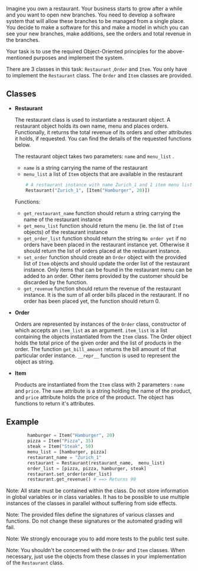 Imagine you own a restaurant. Your business starts to grow after a while and you want to open new branches. You need to develop a software system that will allow these branches to be managed from a single place. You decide to make a software for this and make a model in which you can see your new branches, make additions, see the orders and total revenue in the branches.

Your task is to use the required Object-Oriented principles for the above-mentioned purposes and implement the system.

There are 3 classes in this task: `Restaurant` ,`Order` and `Item`. You only have to implement the `Restaurant` class. The `Order` and `Item` classes are provided.

## Classes
- **Restaurant**

    The restaurant class is used to instantiate a restaurant object. A restaurant object holds its own name, menu and places orders. Functionally, it returns the total revenue of its orders and other attributes it holds, if requested. You can find the details of the requested functions below.

    The restaurant object takes two parameters: `name` and `menu_list` .
    * `name` is a string carrying the name of the restaurant
    * `menu_list` a list of `Item` objects that are available in the restaurant

    ```Python
        # A restaurant instance with name Zurich_1 and 1 item menu list of Hamburger at 20 CHF.
        Restaurant("Zurich_1", [Item("Hamburger", 20)])
    ```

    Functions:
    * `get_restaurant_name` function should return a string carrying the name of the restaurant instance
    * `get_menu_list` function should return the menu (ie. the list of `Item` objects) of the restaurant instance
    * `get_order_list` function should return the string `No order yet` if no orders have been placed in the restaurant instance yet. Otherwise it should return the list of orders placed at the restaurant instance.
    * `set_order` function should create an `Order` object with the provided list of `Item` objects and should update the order list of the restaurant instance. Only items that can be found in the restaurant menu can be added to an order. Other items provided by the customer should be discarded by the function.
    * `get_revenue` function should return the revenue of the restaurant instance. It is the sum of all order bills placed in the restaurant. If no order has been placed yet, the function should return 0.

- **Order**

    Orders are represented by instances of the `Order` class, constructor of which accepts an `item_list` as an argument. `item_list` is a list containing the objects instantiated from the `Item` class. The Order object holds the total price of the given order and the list of products in the order. The function `get_bill_amount` returns the bill amount of that particular order instance. `__repr__` function is used to represent the object as string.

- **Item**

    Products are instantiated from the `Item` class with 2 parameters : `name` and `price`. The `name` attribute is a string holding the name of the product, and `price` attribute holds the price of the product. The object has functions to return it's attributes.

## Example
```Python
        hamburger = Item("Hamburger", 20)
        pizza = Item("Pizza", 35)
        steak = Item("Steak", 50)
        menu_list = [hamburger, pizza]
        restaurant_name = "Zurich_1"
        restaurant = Restaurant(restaurant_name,  menu_list)
        order_list = [pizza, pizza, hamburger, steak]
        restaurant.set_order(order_list)
        restaurant.get_revenue() # ==> Returns 90
```

Note: All state must be contained within the class. Do not store information in global variables or in class variables. It has to be possible to use multiple instances of the classes in parallel without suffering from side effects.

Note: The provided files define the signatures of various classes and functions. Do not change these signatures or the automated grading will fail.

Note: We strongly encourage you to add more tests to the public test suite.

Note: You shouldn't be concerned with the `Order` and `Item` classes. When necessary, just use the objects from these classes in your implementation of the `Restaurant` class.